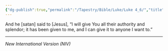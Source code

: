 ```yaml
---
{"dg-publish":true,"permalink":"/Tapestry/Bible/Luke/Luke 4_6/","title":"Luke 4:6","hide":true,"tags":["bible-verse","bible-verse"],"dgHomeLink":true,"dgShowLocalGraph":true,"dgEnableSearch":true}
---
```


And he [satan] said to [Jesus], “I will give You all their authority and splendor; it has been given to me, and I can give it to anyone I want to.”

---
*New International Version (NIV)*